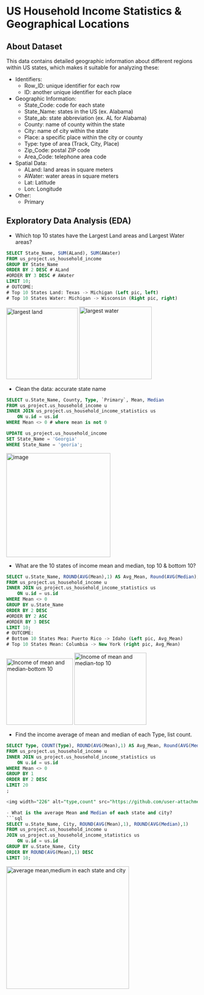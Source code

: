 # US Household Income Statistics & Geographical Locations

## About Dataset
This data contains detailed geographic information about different regions within US states, which makes it suitable for analyzing these:
- Identifiers:
  -  Row_ID: unique identifier for each row
  -  ID: another unique identifier for each place
- Geographic Information:
  - State_Code: code for each state
  - State_Name: states in the US (ex. Alabama)
  - State_ab: state abbreviation (ex. AL for Alabama)
  - County: name of county within the state
  - City: name of city within the state
  - Place: a specific place within the city or county 
  - Type: type of area (Track, City, Place)
  - Zip_Code: postal ZIP code
  - Area_Code: telephone area code
- Spatial Data:
  - ALand: land areas in square meters
  - AWater: water areas in square meters
  - Lat: Latitude
  - Lon: Longitude
- Other:
  - Primary
## Exploratory Data Analysis (EDA)
- Which top 10 states have the Largest Land areas and Largest Water areas?
```sql
SELECT State_Name, SUM(ALand), SUM(AWater)
FROM us_project.us_household_income
GROUP BY State_Name
ORDER BY 2 DESC # ALand
#ORDER BY 3 DESC # AWater
LIMIT 10;
# OUTCOME:
# Top 10 States Land: Texas -> Michigan (Left pic, left)
# Top 10 States Water: Michigan -> Wisconsin (Right pic, right)
```
<img width="188" alt="largest land" src="https://github.com/user-attachments/assets/5c5ed352-3610-4e68-9a0b-120bc4890bdf">
<img width="191" alt="largest water" src="https://github.com/user-attachments/assets/23e47b3e-d73b-4bda-8ee6-d23dc61e485d">

- Clean the data: accurate state name
```sql
SELECT u.State_Name, County, Type, `Primary`, Mean, Median
FROM us_project.us_household_income u
INNER JOIN us_project.us_household_income_statistics us
	ON u.id = us.id
WHERE Mean <> 0 # where mean is not 0

UPDATE us_project.us_household_income
SET State_Name = 'Georgia'
WHERE State_Name = 'georia';
```
<img width="274" alt="image" src="https://github.com/user-attachments/assets/682898a6-b2e9-4cbf-a7e3-b2f2f78a4962">

- What are the 10 states of income mean and median, top 10 & bottom 10?
```sql
SELECT u.State_Name, ROUND(AVG(Mean),1) AS Avg_Mean, Round(AVG(Median),1) AS Avg_Median
FROM us_project.us_household_income u
INNER JOIN us_project.us_household_income_statistics us
	ON u.id = us.id
WHERE Mean <> 0
GROUP BY u.State_Name
ORDER BY 2 DESC
#ORDER BY 2 ASC
#ORDER BY 3 DESC
LIMIT 10;
# OUTCOME:
# Bottom 10 States Mea: Puerto Rico -> Idaho (Left pic, Avg_Mean)
# Top 10 States Mean: Columbia -> New York (right pic, Avg_Mean)
```
<img width="175" alt="Income of mean and median-bottom 10" src="https://github.com/user-attachments/assets/ddd9434b-98f6-4607-8e5a-75302b9575ec">
<img width="190" alt="Income of mean and median-top 10" src="https://github.com/user-attachments/assets/b02c28c5-27c9-4de3-9a73-fd91893e4900">

- Find the income average of mean and median of each Type, list count.
```sql
SELECT Type, COUNT(Type), ROUND(AVG(Mean),1) AS Avg_Mean, Round(AVG(Median),1) AS Avg_Median
FROM us_project.us_household_income u
INNER JOIN us_project.us_household_income_statistics us
	ON u.id = us.id
WHERE Mean <> 0
GROUP BY 1
ORDER BY 2 DESC
LIMIT 20
;

<img width="226" alt="type,count" src="https://github.com/user-attachments/assets/fbbc5551-58b3-40e0-9bc6-028cbefeda97">

- What is the average Mean and Median of each state and city?
```sql
SELECT u.State_Name, City, ROUND(AVG(Mean),1), ROUND(AVG(Median),1)
FROM us_project.us_household_income u
JOIN us_project.us_household_income_statistics us
	ON u.id = us.id
GROUP BY u.State_Name, City
ORDER BY ROUND(AVG(Mean),1) DESC
LIMIT 10;
```
<img width="323" alt="average mean,medium in each state and city" src="https://github.com/user-attachments/assets/8d2ff656-e3b6-4e76-a759-dda47e8b6757">

